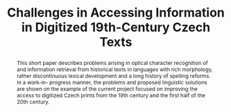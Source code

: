 ---
abstract: This short paper describes problems arising in optical character recognition
  of and information retrieval from historical texts in languages with rich morphology,
  rather discontinuous lexical development and a long history of spelling reforms.
  In a work-in- progress manner, the problems and proposed linguistic solutions are
  shown on the example of the current project focused on improving the access to digitized
  Czech prints from the 19th century and the first half of the 20th century.
creators:
- Kucera, Karel
- Stluka, Martin
date: null
document_url: https://services.phaidra.univie.ac.at/api/object/o:293845/download
grand_parent: iPRES
institutions: []
keywords:
- ischool
- toronto
- canada
- information retrieval
- known-item retrieval
- historical text
- lemma
- hyperlemma
landing_page_url: https://phaidra.univie.ac.at/o:293845
language: eng
layout: publication
license: CC BY-NC-SA 3.0 AT
notes_url: null
parent: iPRES 2012
publication_type: paper
size: 701725
slides_url: null
source_name: iPRES
title: Challenges in Accessing Information in Digitized 19th-Century Czech Texts
year: 2012
---